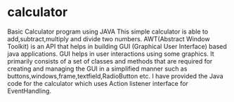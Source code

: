 # calculator
Basic Calculator program using JAVA
This simple calculator is able to add,subtract,multiply and divide two numbers.
AWT(Abstract Window Toolkit) is an API that helps in building GUI (Graphical User Interface) based java applications. GUI helps in user interactions using some graphics. 
It primarily consists of a set of classes and methods that are required for creating and managing the GUI in a simplified manner such as buttons,windows,frame,textfield,RadioButton etc.
I have provided the Java code for the calculator which uses Action listener interface for EventHandling.
